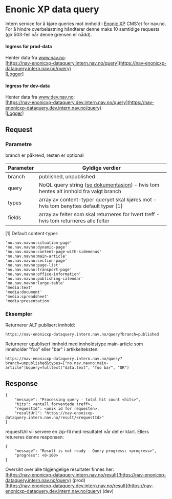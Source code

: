 # Enonic XP data query

Intern service for å kjøre queries mot innhold i [Enonic XP](https://github.com/navikt/nav-enonicxp) CMS'et for nav.no. For å hindre overbelastning håndterer denne maks 10 samtidige requests (gir 503-feil når denne grensen er nådd).

#### Ingress for prod-data
Henter data fra www.nav.no:  
[https://nav-enonicxp-dataquery.intern.nav.no/query](https://nav-enonicxp-dataquery.intern.nav.no/query)  
[[Logger](https://logs.adeo.no/goto/32b96e48bef962beda8465a62bc5b8bc)]

#### Ingress for dev-data
Henter data fra www.dev.nav.no:  
[https://nav-enonicxp-dataquery.dev.intern.nav.no/query](https://nav-enonicxp-dataquery.dev.intern.nav.no/query)  
[[Logger](https://logs.adeo.no/goto/7fe57e567121032648513ec3ea6ad585)]

## Request

### Parametre

branch er påkrevd, resten er optional

| Parameter          | Gyldige verdier
| ------------------ | -----------------------------------------------------
| branch             | published, unpublished
| query              | NoQL query string ([se dokumentasjon](https://developer.enonic.com/docs/xp/stable/storage/noql#query)) - hvis tom hentes alt innhold fra valgt branch
| types              | array av content-typer queryet skal kjøres mot - hvis tom benyttes default typer [1]
| fields             | array av felter som skal returneres for hvert treff - hvis tom returneres alle felter

[1] Default content-typer:
```
'no.nav.navno:situation-page'
'no.nav.navno:dynamic-page'
'no.nav.navno:content-page-with-sidemenus'
'no.nav.navno:main-article'
'no.nav.navno:section-page'
'no.nav.navno:page-list'
'no.nav.navno:transport-page'
'no.nav.navno:office-information'
'no.nav.navno:publishing-calendar'
'no.nav.navno:large-table'
'media:text'
'media:document'
'media:spreadsheet'
'media:presentation'
```

### Eksempler
Returnerer ALT publisert innhold:
```
https://nav-enonicxp-dataquery.intern.nav.no/query?branch=published
```

Returnerer upublisert innhold med innholdstype main-article som inneholder "foo" eller "bar" i artikkelteksten:
```
https://nav-enonicxp-dataquery.intern.nav.no/query?branch=unpublished&types=["no.nav.navno:main-article"]&query=fulltext("data.text", "foo bar", "OR")
```

## Response

```
{
    "message": "Processing query - total hit count <hits>",
    "hits": <antall forventede treff>,
    "requestId": <unik id for requesten>,
    "resultUrl": "https://nav-enonicxp-dataquery.intern.nav.no/result/<requestId>"
}
```

requestUrl vil servere en zip-fil med resultatet når det er klart. Ellers retureres denne responsen:

```
{
    "message": "Result is not ready - Query progress: <progress>",
    "progress": <0-100>
}
```

Oversikt over alle tilgjengelige resultater finnes her:\
[https://nav-enonicxp-dataquery.intern.nav.no/result](https://nav-enonicxp-dataquery.intern.nav.no/query) (prod)\
[https://nav-enonicxp-dataquery.dev.intern.nav.no/result](https://nav-enonicxp-dataquery.dev.intern.nav.no/query) (dev)
